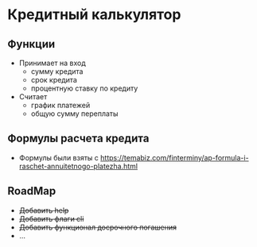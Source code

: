 # Кредитный калькулятор

## Функции 

* Принимает на вход
  * сумму кредита
  * срок кредита
  * процентную ставку по кредиту
* Считает 
  * график платежей
  * общую сумму переплаты

## Формулы расчета кредита

* Формулы были взяты с https://temabiz.com/finterminy/ap-formula-i-raschet-annuitetnogo-platezha.html

## RoadMap

* ~~Добавить help~~
* ~~Добавить флаги cli~~
* ~~Добавить функционал досрочного погашения~~
* ...
